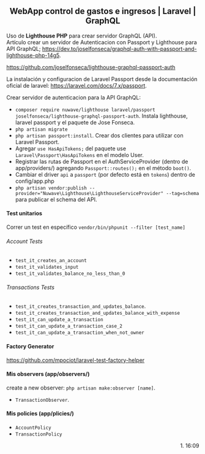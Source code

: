 <h2 align="center">WebApp control de gastos e ingresos | Laravel | GraphQL</h2>

Uso de **Lighthouse PHP** para crear servidor GraphQL (API). <br>
Artículo crear un servidor de Autenticacion con Passport y Lighthouse para API GraphQL; https://dev.to/joselfonseca/graphql-auth-with-passport-and-lighthouse-php-14g5.

https://github.com/joselfonseca/lighthouse-graphql-passport-auth

La instalación y configuracion de Laravel Passport desde la documentación oficial de laravel: https://laravel.com/docs/7.x/passport. 

Crear servidor de autenticacion para la API GraphQL:
- `composer require nuwave/lighthouse laravel/passport joselfonseca/lighthouse-graphql-passport-auth`. Instala lighthouse, laravel passport y el paquete de Jose Fonseca.
- `php artisan migrate`
- `php artisan passport:install`. Crear dos clientes para utilizar con Laravel Passport.
- Agregar `use HasApiTokens;` del paquete use `Laravel\Passport\HasApiTokens` en el modelo User.
- Registrar las rutas de Passport en el AuthServiceProvider (dentro de app/providers/) agregando `Passport::routes();` en el método `boot()`.
- Cambiar el driver `api` a `passport` (por defecto está en `tokens`) dentro de config/app.php
- `php artisan vendor:publish --provider="Nuwave\Lighthouse\LighthouseServiceProvider" --tag=schema` para publicar el schema del API.

#### Test unitarios
Correr un test en específico `vendor/bin/phpunit --filter [test_name]`
###### Account Tests
- `test_it_creates_an_account`
- `test_it_validates_input`
- `test_it_validates_balance_no_less_than_0`
###### Transactions Tests
- `test_it_creates_transaction_and_updates_balance`.
- `test_it_creates_transaction_and_updates_balance_with_expense`
- `test_it_can_update_a_transaction`
- `test_it_can_update_a_transaction_case_2`
- `test_it_can_update_a_transaction_when_not_owner`

#### Factory Generator
https://github.com/mpociot/laravel-test-factory-helper

#### Mis observers (app/observers/)
create a new observer: `php artisan make:observer [name]`.
- `TransactionObserver`.

#### Mis policies (app/plicies/)
- `AccountPolicy`
- `TransactionPolicy`

<p align="right">1. 16:09</p>

